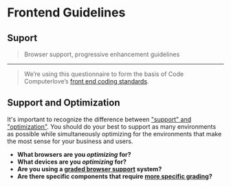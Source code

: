 # Frontend Guidelines

## Suport

> Browser support, progressive enhancement guidelines

* * *


> We’re using this questionnaire to form the basis of Code Computerlove’s [front end coding standards](https://github.com/code-computerlove/code-standards).

## Support and Optimization
It's important to recognize the difference between ["support" and "optimization"](http://bradfrost.com/blog/mobile/support-vs-optimization/). You should do your best to support as many environments as possible while simultaneously optimizing for the environments that make the most sense for your business and users.

- **What browsers are you *optimizing* for?**
- **What devices are you *optimizing* for?**
- **Are you using a [graded browser support](https://github.com/yui/yui3/wiki/Graded-Browser-Support) system?**
- **Are there specific components that require [more specific grading](https://www.filamentgroup.com/lab/grade-the-components.html)?**
